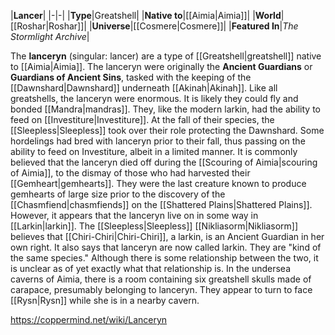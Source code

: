 |**Lancer**|
|-|-|
|**Type**|Greatshell|
|**Native to**|[[Aimia\|Aimia]]|
|**World**|[[Roshar\|Roshar]]|
|**Universe**|[[Cosmere\|Cosmere]]|
|**Featured In**|*The Stormlight Archive*|

The **lanceryn** (singular: lancer) are a type of [[Greatshell\|greatshell]] native to [[Aimia\|Aimia]].
The lanceryn were originally the **Ancient Guardians** or **Guardians of Ancient Sins**, tasked with the keeping of the [[Dawnshard\|Dawnshard]] underneath [[Akinah\|Akinah]]. Like all greatshells, the lanceryn were enormous. It is likely they could fly and bonded [[Mandra\|mandras]]. They, like the modern larkin, had the ability to feed on [[Investiture\|Investiture]]. At the fall of their species, the [[Sleepless\|Sleepless]] took over their role protecting the Dawnshard. Some hordelings had bred with lanceryn prior to their fall, thus passing on the ability to feed on Investiture, albeit in a limited manner.
It is commonly believed that the lanceryn died off during the [[Scouring of Aimia\|scouring of Aimia]], to the dismay of those who had harvested their [[Gemheart\|gemhearts]]. They were the last creature known to produce gemhearts of large size prior to the discovery of the [[Chasmfiend\|chasmfiends]] on the [[Shattered Plains\|Shattered Plains]]. However, it appears that the lanceryn live on in some way in [[Larkin\|larkin]]. The [[Sleepless\|Sleepless]] [[Nikliasorm\|Nikliasorm]] believes that [[Chiri-Chiri\|Chiri-Chiri]], a larkin, is an Ancient Guardian in her own right. It also says that lanceryn are now called larkin. They are "kind of the same species." Although there is some relationship between the two, it is unclear as of yet exactly what that relationship is.
In the undersea caverns of Aimia, there is a room containing six greatshell skulls made of carapace, presumably belonging to lanceryn. They appear to turn to face [[Rysn\|Rysn]] while she is in a nearby cavern.



https://coppermind.net/wiki/Lanceryn
